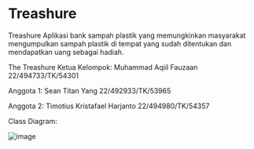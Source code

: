 # Treashure

Treashure Aplikasi bank sampah plastik yang memungkinkan masyarakat mengumpulkan sampah plastik di tempat yang sudah ditentukan dan mendapatkan uang sebagai hadiah.

The Treashure
Ketua Kelompok: Muhammad Aqiil Fauzaan 22/494733/TK/54301

Anggota 1: Sean Titan Yang 22/492933/TK/53965

Anggota 2: Timotius Kristafael Harjanto 22/494980/TK/54357

Class Diagram:

![image](https://github.com/user-attachments/assets/0e9f7835-9ade-42f7-bce6-afff434fcf46)

